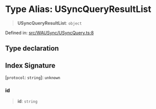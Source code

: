 # Type Alias: USyncQueryResultList

> **USyncQueryResultList**: `object`

Defined in: [src/WAUSync/USyncQuery.ts:8](https://github.com/Fokusdotid/Baileys/blob/acae94a55f1d32612d8d312d52b001d93f2ac5e2/src/WAUSync/USyncQuery.ts#L8)

## Type declaration

## Index Signature

\[`protocol`: `string`\]: `unknown`

### id

> **id**: `string`
